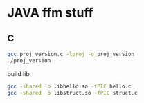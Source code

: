 # JAVA ffm stuff

## C

```sh
gcc proj_version.c -lproj -o proj_version
./proj_version
```

build lib

```sh
gcc -shared -o libhello.so -fPIC hello.c
gcc -shared -o libstruct.so -fPIC struct.c
```
